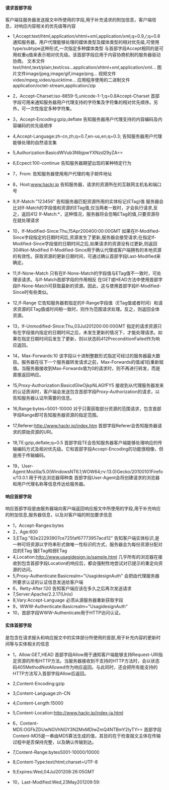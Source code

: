 #### 请求首部字段
客户端往服务器发送报文中所使用的字段,用于补充请求的附加信息，客户端信息，对响应内容相关的优先级等内容
- 1,Accept:text/html,application/xhtml+xml,application/xml;q=0.9,*/*;q=0.8
通知服务器，用户代理能够处理的媒体类型及媒体类型的相对优先级,可使用type/subtype这种形式,一次指定多种媒体类型
与首部字段Accept相同的是可用权重q值来表示相对优先级。该首部字段应用于内容协商机制的服务器驱动协商。
文本文件text/html,text/plain,text/css...application/xhtml+xml,application/xml...
图片文件image/jpeg,image/gif,image/png...
视频文件video/mpeg,video/quicktime...
应用程序使用的二进制文件application/octet-stream,application/zip

- 2，Accept-Charset:iso-8859-5,unicode-1-1;q=0.8Accept-Charset
首部字段可用来通知服务器用户代理支持的字符集及字符集的相对优先顺序。另外，可一次性指定多种字符集。
- 3，Accept-Encoding:gzip,deflate
告知服务器用户代理支持的内容编码及内容编码的优先级顺序
- 4,Accept-Language:zh-cn,zh;q=0.7,en-us,en;q=0.3;
告知服务器用户代理能够处理的自然语言集
- 5,Authorization:BasicdWVub3NlbjpwYXNzd29yZA==
- 6,Ecpect:100-continue
告知服务器期望出现的某种特定行为
- 7，From:
告知服务器使用用户代理的电子邮件地址
- 8，Host:www.hackr.jp
告知服务器，请求的资源所在的互联网主机名和端口号
- 9,If-Match:"123456"
告知服务器匹配资源所用的实体标记(ETag)值
服务器会比对If-Match的字段值和资源的ETag值,仅当两者一致时，才会执行请求,反之，返回412
If-Match:*，这种情况，服务器将会忽略ETag的值,只要资源存在就处理请求
- 10，If-Modified-Since:Thu,15Apr200400:00:00GMT
如果在If-Modified-Since字段指定的日期时间后,资源发生了更新,服务器会接受请求;在指定If-Modified-Since字段值的日期时间之后,如果请求的资源没有过更新,则返回304Not-Modified
If-Modified-Since用于确认代理或客户端拥有的本地资源的有效性。获取资源的更新日期时间，可通过确认首部字段Last-Modified来确定。
- 11,If-None-Match
只有在If-None-Match的字段值与ETag值不一致时，可处理该请求。与If-Match首部字段的作用相反
在GET或HEAD方法中使用首部字段If-None-Match可获取最新的资源。因此，这与使用首部字段If-Modified-Since时有些类似。
- 12,If-Range
它告知服务器若指定的If-Range字段值（ETag值或者时间）和请求资源的ETag值或时间相一致时，则作为范围请求处理。反之，则返回全体资源。
- 13，If-Unmodified-Since:Thu,03Jul201200:00:00GMT
指定的请求资源只有在字段值内指定的日期时间之后，未发生更新的情况下，才能处理请求。如果在指定日期时间后发生了更新，则以状态码412PreconditionFailed作为响应返回。
- 14，Max-Forwards:10
该字段以十进制整数形式指定可经过的服务器最大数目。服务器在往下一个服务器转发请求之前，Max-Forwards的值减1后重新赋值。当服务器接收到Max-Forwards值为0的请求时，则不再进行转发，而是直接返回响应。
- 15,Proxy-Authorization:BasicdGlwOjkpNLAGfFY5
接收到从代理服务器发来的认证质询时，客户端会发送包含首部字段Proxy-Authorization的请求，以告知服务器认证所需要的信息。
- 16,Range:bytes=5001-10000
对于只需获取部分资源的范围请求，包含首部字段Range即可告知服务器资源的指定范围。
- 17,Referer:http://www.hackr.jp/index.htm
首部字段Referer会告知服务器请求的原始资源的URI。
- 18,TE:gzip,deflate;q=0.5
首部字段TE会告知服务器客户端能够处理响应的传输编码方式及相对优先级。它和首部字段Accept-Encoding的功能很相像，但是用于传输编码。
- 19，User-Agent:Mozilla/5.0(WindowsNT6.1;WOW64;rv:13.0)Gecko/20100101Firefox/13.0.1
用于传达浏览器得种类
首部字段User-Agent会将创建请求的浏览器和用户代理名称等信息传达给服务器。
#### 响应首部字段
响应首部字段是由服务器端向客户端返回响应报文中所使用的字段,用于补充响应的附加信息,服务器信息，以及对客户端的附加要求信息
- 1，Accept-Ranges:bytes
- 2，Age:600
- 3,ETag:"82e22293907ce725faf67773957acd12"
告知客户端实体标识,是一种可将资源以字符串形式做唯一性标识的方式，服务器会为每份资源分配对应的ETag
强ETag和弱ETag
- 4,Location:http://www.usagidesign.jp/sample.html
几乎所有的浏览器在接收到包含首部字段Location的响应后，都会强制性地尝试对已提示的重定向资源的访问。
- 5,Proxy-Authenticate:Basicrealm="UsagidesignAuth"
会把由代理服务器所要求认证的认证信息发送给客户端
- 6，Retty-After:120
告知客户端应该在多久之后再次发送请求
- 7,Server:Apache/2.2.17(Unix)
- 8,Vary:Accept-Language
必须从源服务器重新获取字段
- 9，WWW-Authenticate:Basicrealm="UsagidesignAuth"
- 10，首部字段WWW-Authenticate用于HTTP访问认证。

#### 实体首部字段
是包含在请求报头和响应报文中的实体部分所使用的首部,用于补充内容的更新时间等与实体相关的信息
- 1，Allow:GET,HEAD
首部字段Allow用于通知客户端能够支持Request-URI指定资源的所有HTTP方法。当服务器接收到不支持的HTTP方法时，会以状态码405MethodNotAllowed作为响应返回。与此同时，还会把所有能支持的HTTP方法写入首部字段Allow后返回。

- 2,Content-Encoding:gzip
- 3,Content-Language:zh-CN
- 4,Content-Length:15000
- 5,Content-Location:http://www.hackr.jp/index-ja.html

- 6，Content-MD5:OGFkZDUwNGVhNGY3N2MxMDIwZmQ4NTBmY2IyTY==
首部字段Content-MD5是一串由MD5算法生成的值，其目的在于检查报文主体在传输过程中是否保持完整，以及确认传输到达。

- 7,Content-Range:bytes5001-10000/10000
- 8,Content-Type:text/html;charset=UTF-8
- 9,Expires:Wed,04Jul201208:26:05GMT
- 10，Last-Modified:Wed,23May201209:59:
